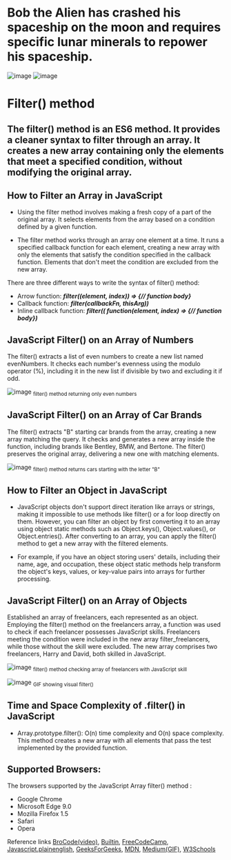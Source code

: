 # Bob the Alien has crashed his spaceship on the moon and requires specific lunar minerals to repower his spaceship.
![image](https://github.com/M0TS/filter-independent-project-/assets/151381549/b12788c0-622e-4561-8c45-092daae136ba)
![image](https://github.com/M0TS/filter-independent-project-/assets/151381549/e3de38da-2725-4413-bce0-c86c57ec4147)

# Filter() method
## The filter() method is an ES6 method. It provides a cleaner syntax to filter through an array. It creates a new array containing only the elements that meet a specified condition, without modifying the original array.

## How to Filter an Array in JavaScript
- Using the filter method involves making a fresh copy of a part of the original array. It selects elements from the array based on a condition defined by a given function.

- The filter method works through an array one element at a time. It runs a specified callback function for each element, creating a new array with only the elements that satisfy the condition specified in the callback function. Elements that don't meet the condition are excluded from the new array.

There are three different ways to write the syntax of filter() method:
- Arrow function: **_filter((element, index)) => {// function body}_**
- Callback function: **_filter(callbackFn, thisArg))_**
- Inline callback function: **_filter(( function(element, index) => {// function body})_**

## JavaScript Filter() on an Array of Numbers
The filter() extracts a list of even numbers to create a new list named evenNumbers. It checks each number's evenness using the modulo operator (%), including it in the new list if divisible by two and excluding it if odd.

![image](https://github.com/M0TS/filter-independent-project-/assets/151381549/8511e027-2e95-4c44-9d60-0900700c374c)
<sub> filter() method returning only even numbers </sub>

## JavaScript Filter() on an Array of Car Brands
The filter() extracts "B" starting car brands from the array, creating a new array matching the query. It checks and generates a new array inside the function, including brands like Bentley, BMW, and Bertone. The filter() preserves the original array, delivering a new one with matching elements.

![image](https://github.com/M0TS/filter-independent-project-/assets/151381549/692abec1-78c7-4d07-85ef-c590a6cf2a0c)
<sub> filter() method returns cars starting with the letter "B" </sub>

## How to Filter an Object in JavaScript
- JavaScript objects don't support direct iteration like arrays or strings, making it impossible to use methods like filter() or a for loop directly on them. However, you can filter an object by first converting it to an array using object static methods such as Object.keys(), Object.values(), or Object.entries(). After converting to an array, you can apply the filter() method to get a new array with the filtered elements.

- For example, if you have an object storing users' details, including their name, age, and occupation, these object static methods help transform the object's keys, values, or key-value pairs into arrays for further processing.

## JavaScript Filter() on an Array of Objects
Established an array of freelancers, each represented as an object. Employing the filter() method on the freelancers array, a function was used to check if each freelancer possesses JavaScript skills. Freelancers meeting the condition were included in the new array filter_freelancers, while those without the skill were excluded. The new array comprises two freelancers, Harry and David, both skilled in JavaScript.

![image](https://github.com/M0TS/filter-independent-project-/assets/151381549/016300f6-f75f-4b6e-bb3f-af2a9eedcee0)
<sub> filter() method checking array of freelancers with JavaScript skill </sub>

![image](https://cdn.hashnode.com/res/hashnode/image/upload/v1603485013753/Sul41IwOa.gif?auto=format,compress&gif-q=60&format=webm)
<sub> GIF showing visual filter() </sub>


## Time and Space Complexity of .filter() in JavaScript
- Array.prototype.filter(): O(n) time complexity and O(n) space complexity. This method creates a new array with all elements that pass the test implemented by the provided function.

## Supported Browsers:
The browsers supported by the JavaScript Array filter() method : 
- Google Chrome
- Microsoft Edge 9.0
- Mozilla Firefox 1.5
- Safari
- Opera

Reference links
[BroCode(video)](https://www.youtube.com/watch?v=VvSEKHKFvpQ),
[Builtin](https://builtin.com/software-engineering-perspectives/javascript-filter),
[FreeCodeCamp](https://www.freecodecamp.org/news/filter-arrays-in-javascript/),
[Javascript.plainenglish](https://javascript.plainenglish.io/understanding-time-and-space-complexity-of-common-javascript-built-in-methods-39a3285a6409),
[GeeksForGeeks](https://www.geeksforgeeks.org/javascript-array-filter-method/#),
[MDN](https://developer.mozilla.org/en-US/docs/Web/JavaScript/Reference/Global_Objects/Array/filter),
[Medium(GIF)](https://ghost-together.medium.com/map-filter-and-reduce-animated-7fe391a35a47),
[W3Schools](https://www.w3schools.com/jsref/jsref_filter.asp)






